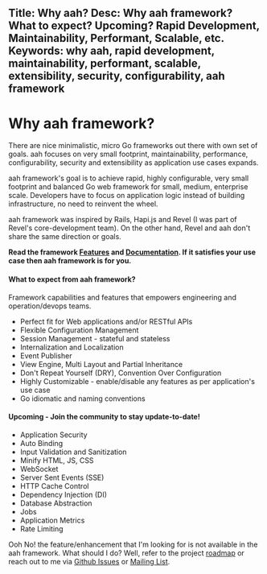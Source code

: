 Title: Why aah?
Desc: Why aah framework? What to expect? Upcoming? Rapid Development, Maintainability, Performant, Scalable, etc.
Keywords: why aah, rapid development, maintainability, performant, scalable, extensibility, security, configurability, aah framework
---
# Why aah framework?

There are nice minimalistic, micro Go frameworks out there with own set of goals. aah focuses on very small footprint,  maintainability, performance, configurability, security and extensibility as application use cases expands.

aah framework's goal is to achieve rapid, highly configurable, very small footprint and balanced Go web framework for small, medium, enterprise scale. Developers have to focus on application logic instead of building infrastructure, no need to reinvent the wheel.

aah framework was inspired by Rails, Hapi.js and Revel (I was part of Revel's core-development team). On the other hand, Revel and aah don't share the same direction or goals.

**Read the framework [Features](/features.html) and [Documentation](https://docs.aahframework.org). If it satisfies your use case then aah framework is for you.**

#### What to expect from aah framework?
Framework capabilities and features that empowers engineering and operation/devops teams.

* Perfect fit for Web applications and/or RESTful APIs
* Flexible Configuration Management
* Session Management - stateful and stateless
* Internalization and Localization
* Event Publisher
* View Engine, Multi Layout and Partial Inheritance
* Don't Repeat Yourself (DRY), Convention Over Configuration
* Highly Customizable - enable/disable any features as per application's use case
* Go idiomatic and naming conventions

#### Upcoming - Join the community to stay update-to-date!
* Application Security
* Auto Binding
* Input Validation and Sanitization
* Minify HTML, JS, CSS
* WebSocket
* Server Sent Events (SSE)
* HTTP Cache Control
* Dependency Injection (DI)
* Database Abstraction
* Jobs
* Application Metrics
* Rate Limiting

Ooh No! the feature/enhancement that I'm looking for is not available in the aah framework. What should I do? Well, refer to the project [roadmap](https://github.com/go-aah/aah/projects/3) or reach out to me via [Github Issues](https://github.com/go-aah/aah/issues) or [Mailing List](https://groups.google.com/forum/#!forum/aahframework).
